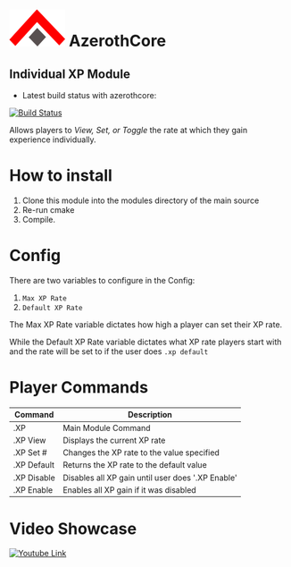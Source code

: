 # ![logo](https://raw.githubusercontent.com/azerothcore/azerothcore.github.io/master/images/logo-github.png) AzerothCore

## Individual XP Module

- Latest build status with azerothcore:

[![Build Status](https://github.com/azerothcore/mod-individual-xp/workflows/core-build/badge.svg?branch=master&event=push)](https://github.com/azerothcore/mod-individual-xp)

Allows players to _View, Set, or Toggle_ the rate at which they gain experience individually.

# How to install

1. Clone this module into the modules directory of the main source
2. Re-run cmake
3. Compile.

# Config

There are two variables to configure in the Config:

1. `Max XP Rate`
2. `Default XP Rate`

The Max XP Rate variable dictates how high a player can set their XP rate.

While the Default XP Rate variable dictates what XP rate players start with and the rate will be set to if the user does `.xp default`

# Player Commands

| Command     | Description                                       |
|-------------|---------------------------------------------------|
| .XP         | Main Module Command                               |
| .XP View    | Displays the current XP rate                      |
| .XP Set #   | Changes the XP rate to the value specified        |
| .XP Default | Returns the XP rate to the default value          |
| .XP Disable | Disables all XP gain until user does '.XP Enable' |
| .XP Enable  | Enables all XP gain if it was disabled            |

# Video Showcase

[![Youtube Link](https://i.imgur.com/Jhrdgv6.png)](https://www.youtube.com/watch?v=T6UEX47mPeE)
